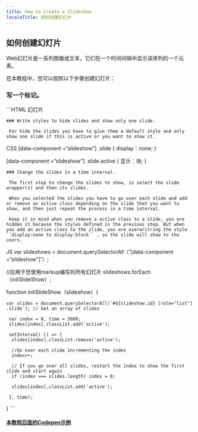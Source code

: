 ```yaml
---
title: How to Create a Slideshow
localeTitle: 如何创建幻灯片
---
```

## 如何创建幻灯片

Web幻灯片是一系列图像或文本，它们在一个时间间隔中显示该序列的一个元素。

在本教程中，您可以按照以下步骤创建幻灯片：

### 写一个标记。

\`\`\`HTML  幻灯片 
```
### Write styles to hide slides and show only one slide. 
 
 For hide the slides you have to give them a default style and only show one slide if this is active or you want to show it. 
```

CSS \[data-component =“slideshow”\] .slide { display：none; }

\[data-component =“slideshow”\] .slide.active { 显示：块; }
```
### Change the slides in a time interval. 
 
 The first step to change the slides to show, is select the slide wrapper(s) and then its slides. 
 
 When you selected the slides you have to go over each slide and add or remove an active class depending on the slide that you want to show, and then just repeat the process in a time interval. 
 
 Keep it in mind when you remove a active class to a slide, you are hidden it because the styles defined in the previous step. But when you add an active class to the slide, you are overwritring the style ``display:none to display:block`` , so the slide will show to the users. 
```

JS var slideshows = document.querySelectorAll（'\[data-component =“slideshow”\]'）;

//应用于您使用markup编写的所有幻灯片 slideshows.forEach（initSlideShow）;

function initSlideShow（slideshow）{
```
var slides = document.querySelectorAll(`#${slideshow.id} [role="list"] .slide`); // Get an array of slides 
 
 var index = 0, time = 5000; 
 slides[index].classList.add('active'); 
 
 setInterval( () => { 
  slides[index].classList.remove('active'); 
 
  //Go over each slide incrementing the index 
  index++; 
 
  // If you go over all slides, restart the index to show the first slide and start again 
  if (index === slides.length) index = 0; 
 
  slides[index].classList.add('active'); 
 
 }, time); 
```

} \`\`\`

#### [本教程后面的Codepen示例](https://codepen.io/AndresUris/pen/rGXpvE)